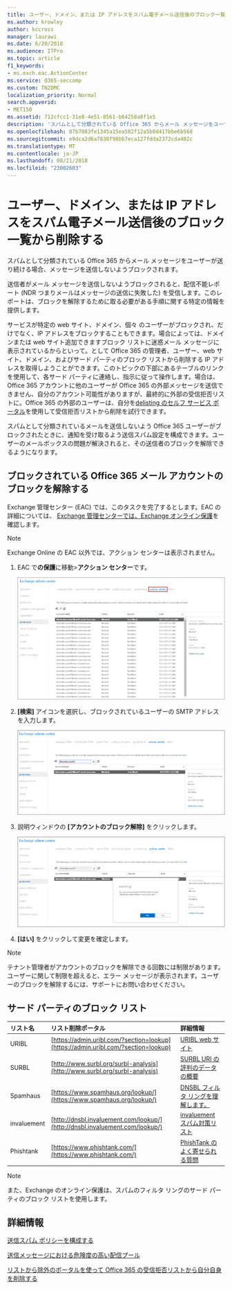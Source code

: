 ```yaml
---
title: ユーザー、ドメイン、または IP アドレスをスパム電子メール送信後のブロック一覧から削除する
ms.author: krowley
author: kccross
manager: laurawi
ms.date: 6/20/2018
ms.audience: ITPro
ms.topic: article
f1_keywords:
- ms.exch.eac.ActionCenter
ms.service: O365-seccomp
ms.custom: TN2DMC
localization_priority: Normal
search.appverid:
- MET150
ms.assetid: 712cfcc1-31e8-4e51-8561-b64258a8f1e5
description: 'スパムとして分類されている Office 365 からメール メッセージをユーザーが送り続ける場合、メッセージを送信しないようブロックされます。 '
ms.openlocfilehash: 87b7083fe1345a15ea582f12a5b0d417bbe6b568
ms.sourcegitcommit: e9dca2d6a7838f98bb7eca127fdda2372cda402c
ms.translationtype: MT
ms.contentlocale: ja-JP
ms.lasthandoff: 08/21/2018
ms.locfileid: "23002603"
---
```

# <a name="removing-a-user-domain-or-ip-address-from-a-block-list-after-sending-spam-email"></a>ユーザー、ドメイン、または IP アドレスをスパム電子メール送信後のブロック一覧から削除する

スパムとして分類されている Office 365 からメール メッセージをユーザーが送り続ける場合、メッセージを送信しないようブロックされます。  
  

送信者がメール メッセージを送信しないようブロックされると、配信不能レポート (NDR つまりメールはメッセージの送信に失敗した) を受信します。このレポートは、ブロックを解除するために取る必要がある手順に関する特定の情報を提供します。
  
サービスが特定の web サイト、ドメイン、個々 のユーザーがブロックされ、だけでなく、IP アドレスをブロックすることもできます。場合によっては、ドメインまたは web サイト追加できますブロック リストに迷惑メール メッセージに表示されているからといって。として Office 365 の管理者、ユーザー、web サイト、ドメイン、およびサード パーティのブロック リストから削除する IP アドレスを取得しようことができます。このトピックの下部にあるテーブルのリンクを使用して、各サード パーティに連絡し、指示に従って操作します。場合は、Office 365 アカウントに他のユーザーが Office 365 の外部メッセージを送信できません、自分のアカウント可能性がありますが、最終的に外部の受信拒否リストに。Office 365 の外部のユーザーは、自分を[delisting のセルフ サービス ポータル](https://technet.microsoft.com/library/mt661881%28v=exchg.150%29.aspx)を使用して受信拒否リストから削除を試行できます。
  
スパムとして分類されているメールを送信しないよう Office 365 ユーザーがブロックされたときに、通知を受け取るよう送信スパム設定を構成できます。ユーザーのメールボックスの問題が解決されると、その送信者のブロックを解除できるようになります。
  
## <a name="unblock-a-blocked-office-365-email-account"></a>ブロックされている Office 365 メール アカウントのブロックを解除する

Exchange 管理センター (EAC) では、このタスクを完了するとします。EAC の詳細については、 [Exchange 管理センターでは、Exchange オンライン保護](exchange-admin-center-in-exchange-online-protection-eop.md)を確認します。 
  
> [!NOTE]
> Exchange Online の EAC 以外では、アクション センターは表示されません。 
  
1. EAC で**の保護**に移動\>**アクション センター**です。
    
    ![Exchange 管理センターのアクション センターに移動します。](media/9bbf0844-7b34-4a86-a2b7-8c7e9c8519a3.png)
  
2. **[検索]** アイコンを選択し、ブロックされているユーザーの SMTP アドレスを入力します。 
    
    ![アクション センターでブロックされているユーザーを検索する](media/f931b5a0-7115-4d95-9f6f-b403436031ba.png)
  
3. 説明ウィンドウの **[アカウントのブロック解除]** をクリックします。 
    
    ![アクション センターでユーザーのブロックを解除する](media/c5d5b1b9-8416-45aa-9631-881e94d1d056.png)
  
4. **[はい]** をクリックして変更を確定します。 
    
> [!NOTE]
> テナント管理者がアカウントのブロックを解除できる回数には制限があります。ユーザーに関して制限を超えると、エラー メッセージが表示されます。ユーザーのブロックを解除するには、サポートにお問い合わせください。 
  
## <a name="third-party-block-lists"></a>サード パーティのブロック リスト

|**リスト名**|**リスト削除ポータル**|**詳細情報**|
|:-----|:-----|:-----|
|URIBL  <br/> |[https://admin.uribl.com/?section=lookup](https://admin.uribl.com/?section=lookup) <br/> |[URIBL web サイト](https://uribl.com/) <br/> |
|SURBL  <br/> |[http://www.surbl.org/surbl-analysis](http://www.surbl.org/surbl-analysis) <br/> |[SURBL URI の評判のデータの概要](http://www.surbl.org/) <br/> |
|Spamhaus   <br/> |[https://www.spamhaus.org/lookup/](https://www.spamhaus.org/lookup/) <br/> |[DNSBL フィルタ リングを理解します。](https://www.spamhaus.org/whitepapers/dnsbl_function/) <br/> |
|invaluement  <br/> |[http://dnsbl.invaluement.com/lookup/](http://dnsbl.invaluement.com/lookup/) <br/> |[invaluement スパム対策リスト](http://dnsbl.invaluement.com/) <br/> |
|Phishtank  <br/> |[https://www.phishtank.com/](https://www.phishtank.com/) <br/> |[PhishTank のよく寄せられる質問](https://www.phishtank.com/faq.php) <br/> |
   
> [!NOTE]
> また、Exchange のオンライン保護は、スパムのフィルタ リングのサード パーティのブロック リストを使用します。 
   
## <a name="for-more-information"></a>詳細情報

[送信スパム ポリシーを構成する](configure-the-outbound-spam-policy.md)
  
[送信メッセージにおける危険度の高い配信プール](high-risk-delivery-pool-for-outbound-messages.md)

[リストから除外のポータルを使って Office 365 の受信拒否リストから自分自身を削除する](use-the-delist-portal-to-remove-yourself-from-the-office-365-blocked-senders-lis.md)
  

  

